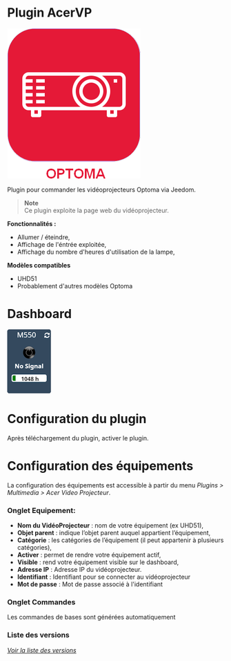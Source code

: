 Plugin AcerVP
=============

![Logo plugin](../assets/images/Optoma_icon.png "Logo plugin")

Plugin pour commander les vidéoprojecteurs Optoma via Jeedom.

> **Note**  
> Ce plugin exploite la page web du vidéoprojecteur.


**Fonctionnalités :**

- Allumer / éteindre,
- Affichage de l'éntrée exploitée,
- Affichage du nombre d'heures d'utilisation de la lampe,

**Modèles compatibles**
- UHD51
- Probablement d'autres modèles Optoma

Dashboard
=========

![Visuel du dashboard](../assets/images/Dashboard.png "Visuel du dashboard")

Configuration du plugin
=======================

Après téléchargement du plugin, activer le plugin.

Configuration des équipements
=============================

La configuration des équipements est accessible à partir du menu *Plugins > Multimedia > Acer Video Projecteur*.

### Onglet Equipement:

-   **Nom du VidéoProjecteur** : nom de votre équipement (ex UHD51),
-   **Objet parent** : indique l’objet parent auquel appartient l’équipement,
-   **Catégorie** : les catégories de l’équipement (il peut appartenir à plusieurs catégories),
-   **Activer** : permet de rendre votre équipement actif,
-   **Visible** : rend votre équipement visible sur le dashboard,
-   **Adresse IP** : Adresse IP du vidéoprojecteur.
-   **Identifiant** : Identifiant pour se connecter au vidéoprojecteur
-   **Mot de passe** : Mot de passe associé à l'identifiant

### Onglet Commandes

Les commandes de bases sont générées automatiquement 

### Liste des versions

*[Voir la liste des versions](changelog.md)*
